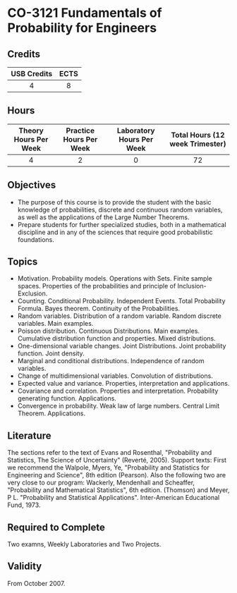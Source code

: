 # CO-3121 Fundamentals of Probability for Engineers

## Credits

| USB Credits | ECTS |
|:-----------:|:----:|
|      4      |   8  |

## Hours

| Theory Hours Per Week | Practice Hours Per Week | Laboratory Hours Per Week | Total Hours (12 week Trimester) |
|:---------------------:|:-----------------------:|:-------------------------:|:-------------------------------:|
|           4           |            2            |             0             |                72               |

## Objectives

* The purpose of this course is to provide the student with the basic knowledge of probabilities, discrete and continuous random variables, as well as the applications of the Large Number Theorems.
* Prepare students for further specialized studies, both in a mathematical discipline and in any of the sciences that require good probabilistic foundations.

## Topics

* Motivation. Probability models. Operations with Sets. Finite sample spaces. Properties of the probabilities and principle of Inclusion-Exclusion.
* Counting. Conditional Probability. Independent Events. Total Probability Formula. Bayes theorem. Continuity of the Probabilities.
* Random variables. Distribution of a random variable. Random discrete variables. Main examples.
* Poisson distribution. Continuous Distributions. Main examples. Cumulative distribution function and properties. Mixed distributions.
* One-dimensional variable changes. Joint Distributions. Joint probability function. Joint density.
* Marginal and conditional distributions. Independence of random variables.
* Change of multidimensional variables. Convolution of distributions.
* Expected value and variance. Properties, interpretation and applications.
* Covariance and correlation. Properties and interpretation. Probability generating function. Applications.
* Convergence in probability. Weak law of large numbers. Central Limit Theorem. Applications.

## Literature

The sections refer to the text of Evans and Rosenthal, "Probability and Statistics, The Science of Uncertainty" (Reverté, 2005). Support texts: First we recommend the Walpole, Myers, Ye, "Probability and Statistics for Engineering and Science", 8th edition (Pearson). Also the following two are very close to our program: Wackerly, Mendenhall and Scheaffer, "Probability and Mathematical Statistics", 6th edition. (Thomson) and Meyer, P L. "Probability and Statistical Applications". Inter-American Educational Fund, 1973.

## Required to Complete

Two examns, Weekly Laboratories and Two Projects.

## Validity

From October 2007.

